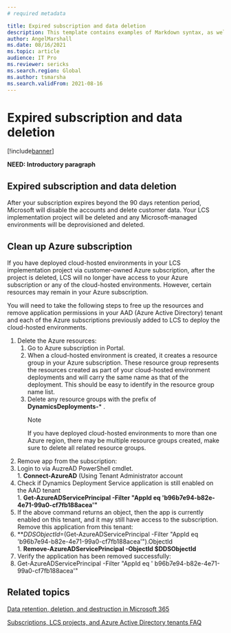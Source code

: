 ```yaml
---
# required metadata

title: Expired subscription and data deletion
description: This template contains examples of Markdown syntax, as well as guidance on setting the metadata.
author: AngelMarshall
ms.date: 08/16/2021
ms.topic: article
audience: IT Pro
ms.reviewer: sericks
ms.search.region: Global
ms.author: tsmarsha
ms.search.validFrom: 2021-08-16
---
```


# Expired subscription and data deletion

[!include[banner](../includes/banner.md)]

**NEED: Introductory paragraph**

## Expired subscription and data deletion

After your subscription expires beyond the 90 days retention period, Microsoft will disable the accounts and delete customer data. Your LCS implementation project will be deleted and any Microsoft-managed environments will be deprovisioned and deleted. 

## Clean up Azure subscription 

If you have deployed cloud-hosted environments in your LCS implementation project via customer-owned Azure subscription, after the project is deleted, LCS will no longer have access to your Azure subscription or any of the cloud-hosted environments. However, certain resources may remain in your Azure subscription. 

You will need to take the following steps to free up the resources and remove application permissions in your AAD (Azure Active Directory) tenant and each of the Azure subscriptions previously added to LCS to deploy the cloud-hosted environments. 

1. Delete the Azure resources: 
   1. Go to Azure subscription in Portal. 
    1. When a cloud-hosted environment is created, it creates a resource group in your Azure subscription. These resource group represents the resources created as part of your cloud-hosted environment deployments and will carry the same name as that of the deployment. This should be easy to identify in the resource group name list.  
    1. Delete any resource groups with the prefix of **DynamicsDeployments-*** .
        > [!Note] 
        > If you have deployed cloud-hosted environments to more than one Azure region, there may be multiple resource groups created, make sure to delete all related resource groups. 
1. Remove app from the subscription:  
  1. Login to via AuzreAD PowerShell cmdlet.     
    1. **Connect-AzureAD** (Using Tenant Administrator account  
  1. Check if Dynamics Deployment Service application is still enabled on the AAD tenant     
    1. **Get-AzureADServicePrincipal -Filter "AppId eq 'b96b7e94-b82e-4e71-99a0-cf7fb188acea'"**  
  1. If the above command returns an object, then the app is currently enabled on this tenant, and it may still have access to the subscription. Remove this application from this tenant:  
   1. **$DDSObjectId=$(Get-AzureADServicePrincipal -Filter "AppId eq 'b96b7e94-b82e-4e71-99a0-cf7fb188acea'").ObjectId    
    1. **Remove-AzureADServicePrincipal -ObjectId $DDSObjectId**  
  1. Verify the application has been removed successfully: 
   1. Get-AzureADServicePrincipal -Filter "AppId eq ' b96b7e94-b82e-4e71-99a0-cf7fb188acea'" 

## Related topics
[Data retention, deletion, and destruction in Microsoft 365](/compliance/assurance/assurance-data-retention-deletion-and-destruction-overview?view=o365-worldwide)

[Subscriptions, LCS projects, and Azure Active Directory tenants FAQ](../../fin-ops/get-started/subscription-overview.md)
